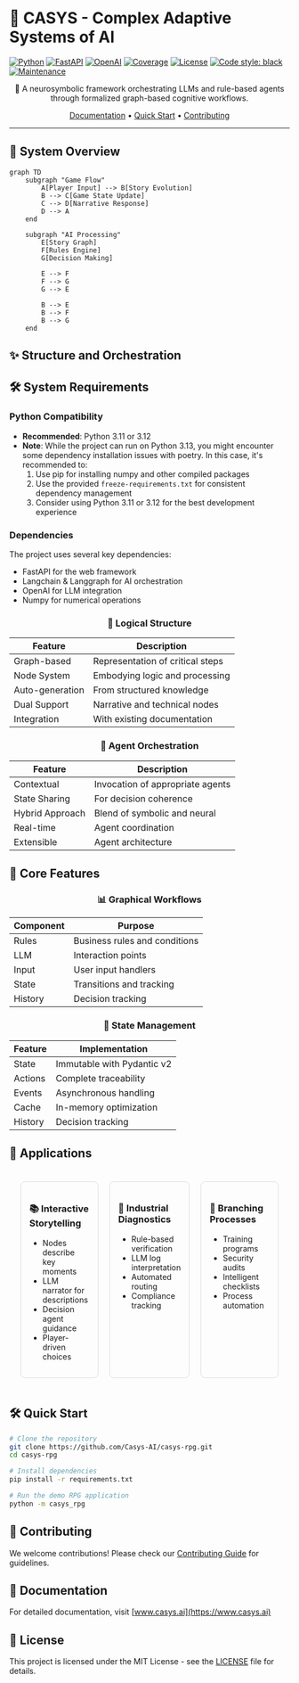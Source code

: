 # 🧠 CASYS - Complex Adaptive Systems of AI

[![Python](https://img.shields.io/badge/python-3.11%20%7C%203.12-blue.svg)](https://www.python.org/downloads/)
[![FastAPI](https://img.shields.io/badge/FastAPI-0.104.1-009688.svg)](https://fastapi.tiangolo.com)
[![OpenAI](https://img.shields.io/badge/OpenAI-GPT--4-00A36C.svg)](https://openai.com/)
[![Coverage](https://img.shields.io/badge/coverage-54%25-yellow.svg)](https://coverage.readthedocs.io/)
[![License](https://img.shields.io/badge/license-MIT-green.svg)](LICENSE)
[![Code style: black](https://img.shields.io/badge/code%20style-black-000000.svg)](https://github.com/psf/black)
[![Maintenance](https://img.shields.io/badge/Maintained%3F-yes-green.svg)](https://github.com/Casys-AI/casys-rpg/graphs/commit-activity)

<div align="center">

🤖 A neurosymbolic framework orchestrating LLMs and rule-based agents through formalized graph-based cognitive workflows.

[Documentation](https://www.casys.ai) •
[Quick Start](#quick-start) •
[Contributing](#contributing)

</div>

---

## 🔄 System Overview

```mermaid
graph TD
    subgraph "Game Flow"
        A[Player Input] --> B[Story Evolution]
        B --> C[Game State Update]
        C --> D[Narrative Response]
        D --> A
    end

    subgraph "AI Processing"
        E[Story Graph]
        F[Rules Engine]
        G[Decision Making]

        E --> F
        F --> G
        G --> E

        B --> E
        B --> F
        B --> G
    end
```

## ✨ Structure and Orchestration

## 🛠 System Requirements

### Python Compatibility
- **Recommended**: Python 3.11 or 3.12
- **Note**: While the project can run on Python 3.13, you might encounter some dependency installation issues with poetry. In this case, it's recommended to:
  1. Use pip for installing numpy and other compiled packages
  2. Use the provided `freeze-requirements.txt` for consistent dependency management
  3. Consider using Python 3.11 or 3.12 for the best development experience

### Dependencies
The project uses several key dependencies:
- FastAPI for the web framework
- Langchain & Langgraph for AI orchestration
- OpenAI for LLM integration
- Numpy for numerical operations

<div align="center">

### 🔄 Logical Structure
| Feature | Description |
|---------|-------------|
| Graph-based | Representation of critical steps |
| Node System | Embodying logic and processing |
| Auto-generation | From structured knowledge |
| Dual Support | Narrative and technical nodes |
| Integration | With existing documentation |

### 🤖 Agent Orchestration
| Feature | Description |
|---------|-------------|
| Contextual | Invocation of appropriate agents |
| State Sharing | For decision coherence |
| Hybrid Approach | Blend of symbolic and neural |
| Real-time | Agent coordination |
| Extensible | Agent architecture |

</div>

## 🎯 Core Features

<div align="center">

### 📊 Graphical Workflows
| Component | Purpose |
|-----------|----------|
| Rules | Business rules and conditions |
| LLM | Interaction points |
| Input | User input handlers |
| State | Transitions and tracking |
| History | Decision tracking |

### 💾 State Management
| Feature | Implementation |
|---------|----------------|
| State | Immutable with Pydantic v2 |
| Actions | Complete traceability |
| Events | Asynchronous handling |
| Cache | In-memory optimization |
| History | Decision tracking |

</div>

## 🚀 Applications

<div class="grid" style="display: grid; grid-template-columns: repeat(3, 1fr); gap: 20px; padding: 20px;">

<div style="border: 1px solid #ddd; padding: 15px; border-radius: 8px;">

### 📚 Interactive Storytelling
- Nodes describe key moments
- LLM narrator for descriptions
- Decision agent guidance
- Player-driven choices

</div>

<div style="border: 1px solid #ddd; padding: 15px; border-radius: 8px;">

### 🔧 Industrial Diagnostics
- Rule-based verification
- LLM log interpretation
- Automated routing
- Compliance tracking

</div>

<div style="border: 1px solid #ddd; padding: 15px; border-radius: 8px;">

### 🌲 Branching Processes
- Training programs
- Security audits
- Intelligent checklists
- Process automation

</div>

</div>

## 🛠 Quick Start

```bash
# Clone the repository
git clone https://github.com/Casys-AI/casys-rpg.git
cd casys-rpg

# Install dependencies
pip install -r requirements.txt

# Run the demo RPG application
python -m casys_rpg
```

## 🤝 Contributing

We welcome contributions! Please check our [Contributing Guide](https://www.casys.ai/contributing) for guidelines.

## 📖 Documentation

For detailed documentation, visit [www.casys.ai](https://www.casys.ai)

## 📄 License

This project is licensed under the MIT License - see the [LICENSE](LICENSE) file for details.